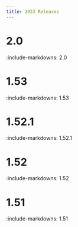 ```yaml
---
title: 2023 Releases
---
```


# 2.0

:include-markdowns: 2.0

# 1.53

:include-markdowns: 1.53

# 1.52.1

:include-markdowns: 1.52.1

# 1.52

:include-markdowns: 1.52

# 1.51

:include-markdowns: 1.51

